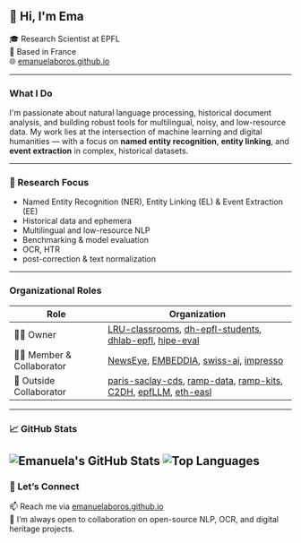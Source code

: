 ## 👋 Hi, I'm Ema

🎓 Research Scientist at EPFL  
📍 Based in France  
🌐 [emanuelaboros.github.io](https://emanuelaboros.github.io)

---

### What I Do

I'm passionate about natural language processing, historical document analysis, and building robust tools for multilingual, noisy, and low-resource data. My work lies at the intersection of machine learning and digital humanities — with a focus on **named entity recognition**, **entity linking**, and **event extraction** in complex, historical datasets.

---

### 🧠 Research Focus

- Named Entity Recognition (NER), Entity Linking (EL) & Event Extraction (EE)
- Historical data and ephemera
- Multilingual and low-resource NLP
- Benchmarking & model evaluation
- OCR, HTR
- post-correction & text normalization

---

### Organizational Roles

| Role | Organization |
|------|--------------|
| 🧑‍💼 Owner | [LRU-classrooms](https://github.com/LRU-classrooms), [dh-epfl-students](https://github.com/dh-epfl-students), [dhlab-epfl](https://github.com/dhlab-epfl), [hipe-eval](https://github.com/hipe-eval) |
| 👩‍🔬 Member & Collaborator | [NewsEye](https://github.com/NewsEye), [EMBEDDIA](https://github.com/EMBEDDIA), [swiss-ai](https://github.com/swiss-ai), [impresso](https://github.com/impresso) |
| 🤝 Outside Collaborator | [paris-saclay-cds](https://github.com/paris-saclay-cds), [ramp-data](https://github.com/ramp-data), [ramp-kits](https://github.com/ramp-kits), [C2DH](https://github.com/C2DH), [epfLLM](https://github.com/epfLLM), [eth-easl](https://github.com/eth-easl) |

---

### 📈 GitHub Stats

![Emanuela's GitHub Stats](https://github-readme-stats.vercel.app/api?username=EmanuelaBoros&show_icons=true&theme=radical)
![Top Languages](https://github-readme-stats.vercel.app/api/top-langs/?username=EmanuelaBoros&hide=jupyter%20notebook,html,css&layout=compact&theme=radical)
---

### 🧵 Let’s Connect

📫 Reach me via [emanuelaboros.github.io](https://emanuelaboros.github.io)  
💬 I’m always open to collaboration on open-source NLP, OCR, and digital heritage projects.
